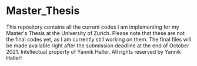 # Master_Thesis
This repository contains all the current codes I am implementing for my Master's Thesis at the University of Zurich. Please note that these are not the final codes yet, as I am currently still working on them. The final files will be made available right after the submission deadline at the end of October 2021. Intellectual property of Yannik Haller. All rights reserved by Yannik Haller!
